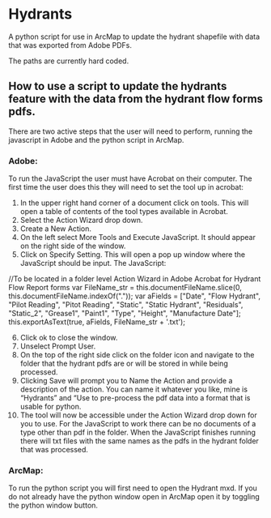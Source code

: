 # Hydrants
A python script for use in ArcMap to update the hydrant shapefile with data that was exported from Adobe PDFs.

The paths are currently hard coded. 

## How to use a script to update the hydrants feature with the data from the hydrant flow forms pdfs. 
There are two active steps that the user will need to perform, running the javascript in Adobe and the python script in ArcMap.

### Adobe:
To run the JavaScript the user must have Acrobat on their computer.
The first time the user does this they will need to set the tool up in acrobat:
  1.	In the upper right hand corner of a document click on tools.  This will open a table of contents of the tool types available in Acrobat.  
  2.	Select the Action Wizard drop down.  
  3.	Create a New Action.  
  4.	On the left select More Tools and Execute JavaScript.  It should appear on the right side of the window. 
  5.	Click on Specify Setting.  This will open a pop up window where the JavaScript should be input.  The JavaScript:

//To be located in a folder level Action Wizard in Adobe Acrobat for Hydrant Flow Report forms
var FileName_str = this.documentFileName.slice(0, this.documentFileName.indexOf("."));
var aFields = ["Date", "Flow Hydrant", "Pilot Reading", "Pitot Reading", "Static", "Static Hydrant", "Residuals", "Static_2", "Grease1", "Paint1", "Type", "Height", "Manufacture Date"];
this.exportAsText(true, aFields, FileName_str + '.txt');

  6.	Click ok to close the window.
  7.	Unselect Prompt User.
  8.	On the top of the right side click on the folder icon and navigate to the folder that the hydrant pdfs are or will be stored in while being processed.
  9.	Clicking Save will prompt you to Name the Action and provide a description of the action.  You can name it whatever you like, mine is “Hydrants” and “Use to pre-process the pdf data into a format that is usable for python. 
  10.	The tool will now be accessible under the Action Wizard drop down for you to use.
For the JavaScript to work there can be no documents of a type other than pdf in the folder.  When the JavaScript finishes running there will txt files with the same names as the pdfs in the hydrant folder that was processed.  

### ArcMap:
To run the python script you will first need to open the Hydrant mxd. If you do not already have the python window open in ArcMap open it by toggling the python window button.  
